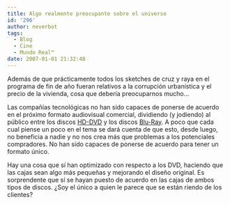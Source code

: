 ```yaml
---
title: Algo realmente preocupante sobre el universo
id: '296'
author: neverbot
tags:
  - Blog
  - Cine
  - Mundo Real™
date: 2007-01-01 21:32:48
---
```


Además de que prácticamente todos los sketches de cruz y raya en el programa de fin de año fueran relativos a la corrupción urbanística y el precio de la vivienda, cosa que debería preocuparnos mucho...

Las compañías tecnológicas no han sido capaces de ponerse de acuerdo en el próximo formato audiovisual comercial, dividiendo (y jodiendo) al público entre los discos [HD-DVD](http://en.wikipedia.org/wiki/HD_DVD) y los discos [Blu-Ray](http://en.wikipedia.org/wiki/Blu-ray_Disc). A poco que cada cual piense un poco en el tema se dará cuenta de que esto, desde luego, no beneficia a nadie y no nos crea más que problemas a los potenciales compradores. No han sido capaces de ponerse de acuerdo para tener un formato único.

Hay una cosa que sí han optimizado con respecto a los DVD, haciendo que las cajas sean algo más pequeñas y mejorando el diseño original. Es sorprendente que sí se hayan puesto de acuerdo en las cajas de ambos tipos de discos. ¿Soy el único a quien le parece que se están riendo de los clientes?